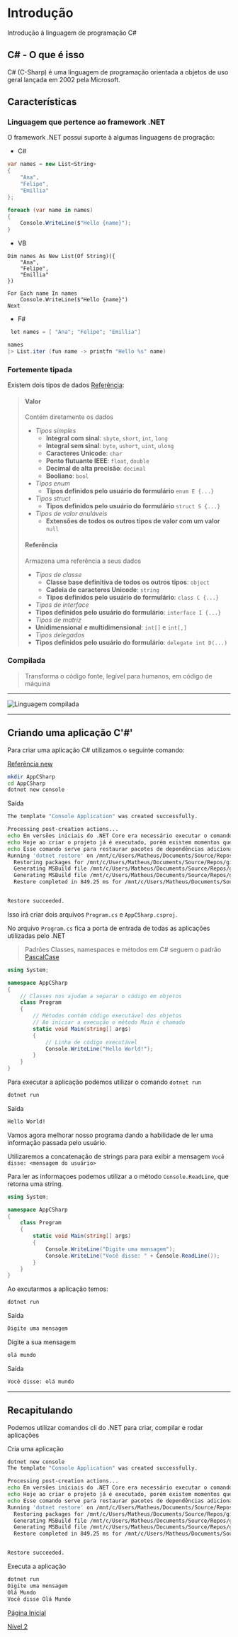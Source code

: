 # Introdução

Introdução à linguagem de programação C#

## C# - O que é isso

C# (C-Sharp) é uma linguagem de programação orientada a objetos de uso geral lançada em 2002 pela Microsoft.

## Características

### Linguagem que pertence ao framework .NET

O framework .NET possui suporte à algumas linguagens de progração:

* C#

```csharp
var names = new List<String>
{
    "Ana",
    "Felipe",
    "Emillia"
};

foreach (var name in names)
{
    Console.WriteLine($"Hello {name}");
}
```

* VB

```VB
Dim names As New List(Of String)({
    "Ana",
    "Felipe",
    "Emillia"
})

For Each name In names
    Console.WriteLine($"Hello {name}")
Next
```

* F#

```csharp
 let names = [ "Ana"; "Felipe"; "Emillia"]

names
|> List.iter (fun name -> printfn "Hello %s" name)
```

### Fortemente tipada

Existem dois tipos de dados [Referência](https://docs.microsoft.com/pt-br/dotnet/csharp/tour-of-csharp/types-and-variables):

> #### Valor
> Contém diretamente os dados
> * *Tipos simples*
>   * **Integral com sinal**: `sbyte`, `short`, `int`, `long`
>   * **Integral sem sinal**: `byte`, `ushort`, `uint`, `ulong`
>   * **Caracteres Unicode**: `char`
>   * **Ponto flutuante IEEE**: `float`, `double`
>   * **Decimal de alta precisão**: `decimal`
>   * **Booliano**: `bool`
> * *Tipos enum*
>   * **Tipos definidos pelo usuário do formulário** `enum E {...}`
> * *Tipos struct*
>   * **Tipos definidos pelo usuário do formulário** `struct S {...}`
> * *Tipos de valor anuláveis*
>   * **Extensões de todos os outros tipos de valor com um valor** `null`
>
> #### Referência
> Armazena uma referência a seus dados
> * *Tipos de classe*
>   * **Classe base definitiva de todos os outros tipos**: `object`
>   * **Cadeia de caracteres Unicode**: `string`
>   * **Tipos definidos pelo usuário do formulário**: `class C {...}`
> * *Tipos de interface*
> * **Tipos definidos pelo usuário do formulário**: `interface I {...}`
> * *Tipos de matriz*
> * **Unidimensional e multidimensional**: `int[]` e `int[,]`
> * *Tipos delegados*
> * **Tipos definidos pelo usuário do formulário**: `delegate int D(...)`

### Compilada

> Transforma o código fonte, legível para humanos, em código de máquina

---

![Linguagem compilada](imagens/compilada.png)

---

## Criando uma aplicação C'#'

Para criar uma aplicação C# utilizamos o seguinte comando:

[Referência new](https://docs.microsoft.com/pt-br/dotnet/core/tools/dotnet-new?tabs=netcore2x)

```bash
mkdir AppCSharp
cd AppCSharp
dotnet new console
```

Saída

```bash
The template "Console Application" was created successfully.

Processing post-creation actions...
echo Em versões iniciais do .NET Core era necessário executar o comando `dotnet restore`
echo Hoje ao criar o projeto já é executado, porém existem momentos que é necessário executar o comando
echo Esse comando serve para restaurar pacotes de dependências adicionados ao projeto
Running 'dotnet restore' on /mnt/c/Users/Matheus/Documents/Source/Repos/git/curso-c-sharp/Nível 1/source/AppCSharp/AppCSharp.csproj...
  Restoring packages for /mnt/c/Users/Matheus/Documents/Source/Repos/git/curso-c-sharp/Nível 1/source/AppCSharp/AppCSharp.csproj...
  Generating MSBuild file /mnt/c/Users/Matheus/Documents/Source/Repos/git/curso-c-sharp/Nível 1/source/AppCSharp/obj/AppCSharp.csproj.nuget.g.props.
  Generating MSBuild file /mnt/c/Users/Matheus/Documents/Source/Repos/git/curso-c-sharp/Nível 1/source/AppCSharp/obj/AppCSharp.csproj.nuget.g.targets.
  Restore completed in 849.25 ms for /mnt/c/Users/Matheus/Documents/Source/Repos/git/curso-c-sharp/Nível 1/source/AppCSharp/AppCSharp.csproj.


Restore succeeded.
```

Isso irá criar dois arquivos `Program.cs` e `AppCSharp.csproj`.

No arquivo `Program.cs` fica a porta de entrada de todas as aplicações utilizadas pelo .NET


> Padrões
> Classes, namespaces e métodos em C# seguem o padrão [PascalCase](https://docs.microsoft.com/pt-br/dotnet/standard/design-guidelines/capitalization-conventions)

```csharp
using System;

namespace AppCSharp
{
    // Classes nos ajudam a separar o código em objetos
    class Program
    {
        // Métodos contém código executável dos objetos
        // Ao iniciar a execução o método Main é chamado
        static void Main(string[] args)
        {
            // Linha de código executável
            Console.WriteLine("Hello World!");
        }
    }
}
```

Para executar a aplicação podemos utilizar o comando `dotnet run`

```bash
dotnet run
```

Saída

```bash
Hello World!
```

Vamos agora melhorar nosso programa dando a habilidade de ler uma informação passada pelo usuário.

Utilizaremos a concatenação de strings para para exibir a mensagem `Você disse: <mensagem do usuário>`

Para ler as informaçoes podemos utilizar a o método `Console.ReadLine`, que retorna uma string.

```csharp
using System;

namespace AppCSharp
{
    class Program
    {
        static void Main(string[] args)
        {
            Console.WriteLine("Digite uma mensagem");
            Console.WriteLine("Você disse: " + Console.ReadLine());
        }
    }
}
```

Ao excutarmos a aplicação temos:

```bash
dotnet run
```

Saída

```bash
Digite uma mensagem
```

Digite a sua mensagem

```bash
olá mundo
```

Saída

```bash
Você disse: olá mundo
```

---

## Recapitulando

Podemos utilizar comandos cli do .NET para criar, compilar e rodar aplicações

Cria uma aplicação

```bash
dotnet new console
The template "Console Application" was created successfully.

Processing post-creation actions...
echo Em versões iniciais do .NET Core era necessário executar o comando `dotnet restore`
echo Hoje ao criar o projeto já é executado, porém existem momentos que é necessário executar o comando
echo Esse comando serve para restaurar pacotes de dependências adicionados ao projeto
Running 'dotnet restore' on /mnt/c/Users/Matheus/Documents/Source/Repos/git/curso-c-sharp/Nível 1/source/AppCSharp/AppCSharp.csproj...
  Restoring packages for /mnt/c/Users/Matheus/Documents/Source/Repos/git/curso-c-sharp/Nível 1/source/AppCSharp/AppCSharp.csproj...
  Generating MSBuild file /mnt/c/Users/Matheus/Documents/Source/Repos/git/curso-c-sharp/Nível 1/source/AppCSharp/obj/AppCSharp.csproj.nuget.g.props.
  Generating MSBuild file /mnt/c/Users/Matheus/Documents/Source/Repos/git/curso-c-sharp/Nível 1/source/AppCSharp/obj/AppCSharp.csproj.nuget.g.targets.
  Restore completed in 849.25 ms for /mnt/c/Users/Matheus/Documents/Source/Repos/git/curso-c-sharp/Nível 1/source/AppCSharp/AppCSharp.csproj.


Restore succeeded.
```

Executa a aplicação

```bash
dotnet run
Digite uma mensagem
Olá Mundo
Você disse Olá Mundo
```

[Página Inicial](/curso-c-sharp-alunos/)

[Nível 2](/curso-c-sharp-alunos/nivel-2/)
